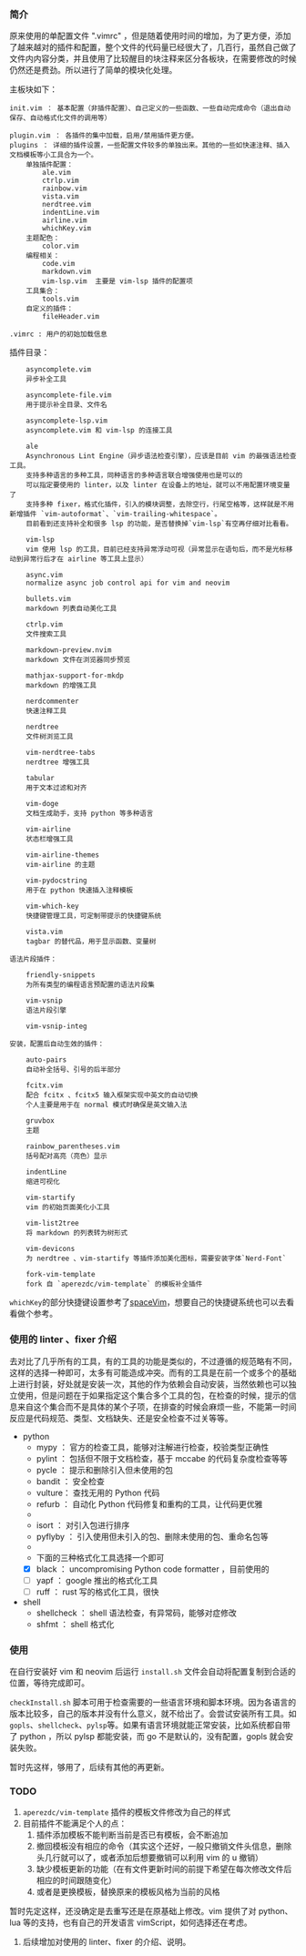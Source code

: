### 简介

原来使用的单配置文件 ".vimrc" ，但是随着使用时间的增加，为了更方便，添加了越来越对的插件和配置，整个文件的代码量已经很大了，几百行，虽然自己做了文件内内容分类，并且使用了比较醒目的块注释来区分各板块，在需要修改的时候仍然还是费劲。所以进行了简单的模块化处理。

主板块如下：

    init.vim ： 基本配置（非插件配置）、自己定义的一些函数、一些自动完成命令（退出自动保存、自动格式化文件的调用等）

    plugin.vim ： 各插件的集中加载，启用/禁用插件更方便。
    plugins ： 详细的插件设置，一些配置文件较多的单独出来。其他的一些如快速注释、插入文档模板等小工具合为一个。
        单独插件配置：
            ale.vim
            ctrlp.vim
            rainbow.vim
            vista.vim
            nerdtree.vim
            indentLine.vim
            airline.vim
            whichKey.vim
        主题配色：
            color.vim
        编程相关：
            code.vim
            markdown.vim
            vim-lsp.vim  主要是 vim-lsp 插件的配置项
        工具集合：
            tools.vim
        自定义的插件：
            fileHeader.vim

    .vimrc : 用户的初始加载信息


插件目录：

        asyncomplete.vim
        异步补全工具

        asyncomplete-file.vim
        用于提示补全目录、文件名

        asyncomplete-lsp.vim
        asyncomplete.vim 和 vim-lsp 的连接工具

        ale
        Asynchronous Lint Engine（异步语法检查引擎），应该是目前 vim 的最强语法检查工具。
        支持多种语言的多种工具，同种语言的多种语言联合增强使用也是可以的
        可以指定要使用的 linter，以及 linter 在设备上的地址，就可以不用配置环境变量了
        支持多种 fixer，格式化插件，引入的模块调整，去除空行，行尾空格等，这样就是不用新增插件 `vim-autoformat`、`vim-trailing-whitespace`。
        目前看到还支持补全和很多 lsp 的功能，是否替换掉`vim-lsp`有空再仔细对比看看。

        vim-lsp
        vim 使用 lsp 的工具，目前已经支持异常浮动可视（异常显示在语句后，而不是光标移动到异常行后才在 airline 等工具上显示）

        async.vim
        normalize async job control api for vim and neovim

        bullets.vim
        markdown 列表自动美化工具

        ctrlp.vim
        文件搜索工具

        markdown-preview.nvim
        markdown 文件在浏览器同步预览

        mathjax-support-for-mkdp
        markdown 的增强工具

        nerdcommenter
        快速注释工具

        nerdtree
        文件树浏览工具

        vim-nerdtree-tabs
        nerdtree 增强工具

        tabular
        用于文本过滤和对齐

        vim-doge
        文档生成助手，支持 python 等多种语言

        vim-airline
        状态栏增强工具

        vim-airline-themes
        vim-airline 的主题

        vim-pydocstring
        用于在 python 快速插入注释模板

        vim-which-key
        快捷键管理工具，可定制带提示的快捷键系统

        vista.vim
        tagbar 的替代品，用于显示函数、变量树

    语法片段插件：

        friendly-snippets
        为所有类型的编程语言预配置的语法片段集

        vim-vsnip
        语法片段引擎

        vim-vsnip-integ

    安装，配置后自动生效的插件：

        auto-pairs
        自动补全括号、引号的后半部分

        fcitx.vim
        配合 fcitx 、fcitx5 输入框架实现中英文的自动切换
        个人主要是用于在 normal 模式时确保是英文输入法

        gruvbox
        主题

        rainbow_parentheses.vim
        括号配对高亮（亮色）显示

        indentLine
        缩进可视化

        vim-startify
        vim 的初始页面美化小工具

        vim-list2tree
        将 markdown 的列表转为树形式

        vim-devicons
        为 nerdtree 、vim-startify 等插件添加美化图标，需要安装字体`Nerd-Font`

        fork-vim-template
        fork 自 `aperezdc/vim-template` 的模板补全插件

`whichKey`的部分快捷键设置参考了[spaceVim](https://github.com/liuchengxu/space-vim/blob/master/core/autoload/spacevim/map/leader.vim)，想要自己的快捷键系统也可以去看看做个参考。

### 使用的 linter 、fixer 介绍
去对比了几乎所有的工具，有的工具的功能是类似的，不过遵循的规范略有不同，这样的选择一种即可，太多有可能造成冲突。而有的工具是在前一个或多个的基础上进行封装，好处就是安装一次，其他的作为依赖会自动安装，当然依赖也可以独立使用，但是问题在于如果指定这个集合多个工具的包，在检查的时候，提示的信息来自这个集合而不是具体的某个子项，在排查的时候会麻烦一些，不能第一时间反应是代码规范、类型、文档缺失、还是安全检查不过关等等。

- python
  - mypy   ： 官方的检查工具，能够对注解进行检查，校验类型正确性
  - pylint ： 包括但不限于文档检查，基于 mccabe 的代码复杂度检查等等
  - pycle  ： 提示和删除引入但未使用的包
  - bandit ： 安全检查
  - vulture： 查找无用的 Python 代码
  - refurb ： 自动化 Python 代码修复和重构的工具，让代码更优雅
  - 
  - isort      ： 对引入包进行排序
  - pyflyby    ： 引入使用但未引入的包、删除未使用的包、重命名包等
  - 
  - 下面的三种格式化工具选择一个即可
  - [X] black      ： uncompromising Python code formatter ，目前使用的
  - [  ] yapf       ： google 推出的格式化工具
  - [  ] ruff       ： rust 写的格式化工具，很快

- shell
  - shellcheck ： shell 语法检查，有异常码，能够对症修改
  - shfmt      ： shell 格式化

### 使用
在自行安装好 vim 和 neovim 后运行 `install.sh` 文件会自动将配置复制到合适的位置，等待完成即可。

`checkInstall.sh` 脚本可用于检查需要的一些语言环境和脚本环境。因为各语言的版本比较多，自己的版本并没有什么意义，就不给出了。会尝试安装所有工具。如`gopls`、`shellcheck`、`pylsp`等。如果有语言环境就能正常安装，比如系统都自带了 python ，所以 pylsp 都能安装，而 go 不是默认的，没有配置，gopls 就会安装失败。

暂时先这样，够用了，后续有其他的再更新。

### TODO
1. `aperezdc/vim-template` 插件的模板文件修改为自己的样式
2. 目前插件不能满足个人的点：
    1. 插件添加模板不能判断当前是否已有模板，会不断追加
    2. 撤回模板没有相应的命令（其实这个还好，一般只撤销文件头信息，删除头几行就可以了，或者添加后想要撤销可以利用 vim 的 u 撤销）
    3. 缺少模板更新的功能（在有文件更新时间的前提下希望在每次修改文件后相应的时间跟随变化）
    4. 或者是更换模板，替换原来的模板风格为当前的风格

暂时先定这样，还没确定是去重写还是在原基础上修改。vim 提供了对 python、lua 等的支持，也有自己的开发语言 vimScript，如何选择还在考虑。

1. 后续增加对使用的 linter、fixer 的介绍、说明。
